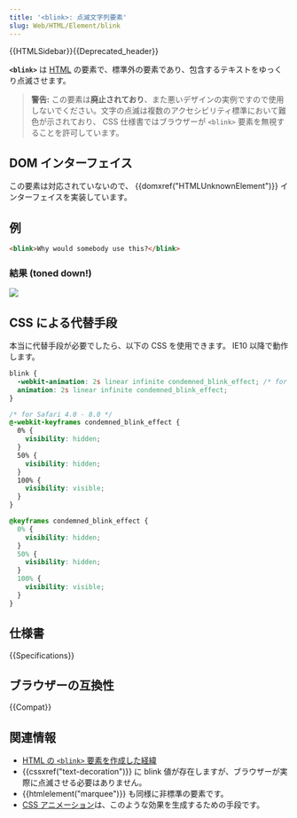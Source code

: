 ```yaml
---
title: '<blink>: 点滅文字列要素'
slug: Web/HTML/Element/blink
---
```


{{HTMLSidebar}}{{Deprecated_header}}

**`<blink>`** は [HTML](/ja/docs/Web/HTML) の要素で、標準外の要素であり、包含するテキストをゆっくり点滅させます。

> **警告:** この要素は**廃止されており**、また悪いデザインの実例ですので使用しないでください。文字の点滅は複数のアクセシビリティ標準において難色が示されており、 CSS 仕様書ではブラウザーが `<blink>` 要素を無視することを許可しています。

## DOM インターフェイス

この要素は対応されていないので、 {{domxref("HTMLUnknownElement")}} インターフェイスを実装しています。

## 例

```html
<blink>Why would somebody use this?</blink>
```

### 結果 (toned down!)

![](htmlblinkelement.gif)

## CSS による代替手段

本当に代替手段が必要でしたら、以下の CSS を使用できます。 IE10 以降で動作します。

```css
blink {
  -webkit-animation: 2s linear infinite condemned_blink_effect; /* for Safari 4.0 - 8.0 */
  animation: 2s linear infinite condemned_blink_effect;
}

/* for Safari 4.0 - 8.0 */
@-webkit-keyframes condemned_blink_effect {
  0% {
    visibility: hidden;
  }
  50% {
    visibility: hidden;
  }
  100% {
    visibility: visible;
  }
}

@keyframes condemned_blink_effect {
  0% {
    visibility: hidden;
  }
  50% {
    visibility: hidden;
  }
  100% {
    visibility: visible;
  }
}
```

## 仕様書

{{Specifications}}

## ブラウザーの互換性

{{Compat}}

## 関連情報

- [HTML の `<blink>` 要素を作成した経緯](https://web.archive.org/web/20220331020029/http://www.montulli.org/theoriginofthe%3Cblink%3Etag)
- {{cssxref("text-decoration")}} に blink 値が存在しますが、ブラウザーが実際に点滅させる必要はありません。
- {{htmlelement("marquee")}} も同様に非標準の要素です。
- [CSS アニメーション](/ja/docs/Web/CSS/CSS_Animations/Using_CSS_animations)は、このような効果を生成するための手段です。
